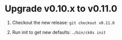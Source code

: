 # Upgrade v0.10.x to v0.11.0

1. Checkout the new release: `git checkout v0.11.0`

1. Run init to get new defaults: `./bin/ck8s init`
